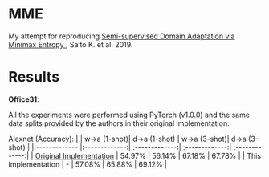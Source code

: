 # MME

My attempt for reproducing [Semi-supervised Domain Adaptation via Minimax Entropy
](https://arxiv.org/abs/1904.06487), Saito K. et al. 2019.



# Results

**Office31**:

All the experiments were performed using PyTorch (v1.0.0) and the same data splits provided by the authors in their original implementation.


Alexnet (Accuracy):
|      | w->a (1-shot)| d->a (1-shot) | w->a (3-shot)| d->a (3-shot) |
|:------------- |:-------------:| :-------------:| :-------------:| :-------------:|
| [Original Implementation](https://github.com/VisionLearningGroup/SSDA_MME/) | 54.97% | 56.14% | 67.18% | 67.78% |
| This Implementation | - | 57.08% | 65.88% | 69.12% |
